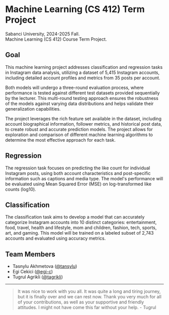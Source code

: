 # Machine Learning (CS 412) Term Project

Sabanci University, 2024-2025 Fall.  
Machine Learning (CS 412) Course Term Project.

## Goal

This machine learning project addresses classification and regression tasks in Instagram data analysis, utilizing a dataset of 5,415 Instagram accounts, including detailed account profiles and metrics from 35 posts per account.

Both models will undergo a three-round evaluation process, where performance is tested against different test datasets provided sequentially by the lecturer. This multi-round testing approach ensures the robustness of the models against varying data distributions and helps validate their generalization capabilities.

The project leverages the rich feature set available in the dataset, including account biographical information, follower metrics, and historical post data, to create robust and accurate prediction models. The project allows for exploration and comparison of different machine learning algorithms to determine the most effective approach for each task.


## Regression

The regression task focuses on predicting the like count for individual Instagram posts, using both account characteristics and post-specific information such as captions and media type. The model's performance will be evaluated using Mean Squared Error (MSE) on log-transformed like counts (log10).

## Classification

The classification task aims to develop a model that can accurately categorize Instagram accounts into 10 distinct categories: entertainment, food, travel, health and lifestyle, mom and children, fashion, tech, sports, art, and gaming. This model will be trained on a labeled subset of 2,743 accounts and evaluated using accuracy metrics.


## Team Members

- Tasnylu Akhmetova ([@tansylu](https://github.com/tansylu))
- Egi Cekici ([@egi-c](https://github.com/egi-c))
- Tugrul Agrikli ([@tagrikli](https://github.com/Tagrikli))

---


> It was nice to work with you all. It was quite a long and tiring journey, but it is finally over and we can rest now. Thank you very much for all of your contributions, as well as your supportive and friendly attitudes. I might not have come this far without your help. - Tugrul